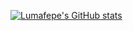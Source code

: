 [![Lumafepe's GitHub stats](https://github-readme-stats.vercel.app/api?username=lumafepe&count_private=true&show_icons=true)](https://github.com/anuraghazra/github-readme-stats)
